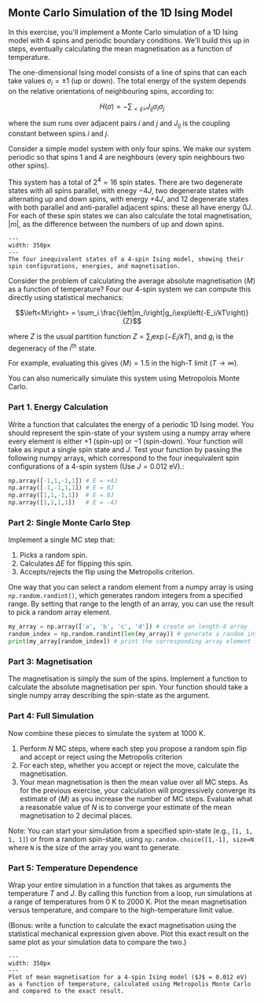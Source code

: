 ## Monte Carlo Simulation of the 1D Ising Model

In this exercise, you'll implement a Monte Carlo simulation of a 1D Ising model with 4 spins and periodic boundary conditions. We'll build this up in steps, eventually calculating the mean magnetisation as a function of temperature.

The one-dimensional Ising model consists of a line of spins that can each take values $\sigma_i = \pm1$ (up or down). The total energy of the system depends on the relative orientations of neighbouring spins, according to:

$$H(\sigma) = -\sum_{<ij>} J_{ij}\sigma_i\sigma_j$$

where the sum runs over adjacent pairs $i$ and $j$ and $J_{ij}$ is the coupling constant between spins $i$ and $j$.

Consider a simple model system with only four spins. We make our system periodic so that spins 1 and 4 are neighbours (every spin neighbours two other spins).

This system has a total of $2^4=16$ spin states. There are two degenerate states with all spins parallel, with enegy $-4J$, two degenerate states with alternating up and down spins, with energy $+4J$, and 12 degenerate states with both parallel and anti-parallel adjacent spins: these all have energy $0J$. For each of these spin states we can also calculate the total magnetisation, $|m|$, as the difference between the numbers of up and down spins.

```{figure} ./figures/4_spin_ising_model.png
---
width: 350px
---
The four inequivalent states of a 4-spin Ising model, showing their spin configurations, energies, and magnetisation.
```

Consider the problem of calculating the average absolute magnetisation $\left<M\right>$ as a function of temperature? Four our 4-spin system we can compute this directly using statistical mechanics:

$$\left<M\right> = \sum_i \frac{\left|m_i\right|g_i\exp\left(-E_i/kT\right)}{Z}$$

where $Z$ is the usual partition function $Z = \sum_i \exp\left(-E_i/kT\right)$, and $g_i$ is the degeneracy of the $i$<sup>th</sup> state.

For example, evaluating this gives $\left<M\right> = 1.5$ in the high-T limit ($T\to\infty$).

You can also numerically simulate this system using Metropolois Monte Carlo.

### Part 1. Energy Calculation
Write a function that calculates the energy of a periodic 1D Ising model. You should represent the spin-state of your system using a numpy array where every element is either $+1$ (spin-up) or $-1$ (spin-down). Your function will take as input a single spin state and $J$. Test your function by passing the following numpy arrays, which correspond to the four inequivalent spin configurations of a 4-spin system (Use $J = 0.012$ eV).:
```python
np.array([-1,1,-1,1]) # E = +4J
np.array([-1,-1,1,1]) # E = 0J
np.array([1,1,-1,1])  # E = 0J
np.array([1,1,1,1])   # E = -4J
```

### Part 2: Single Monte Carlo Step

Implement a single MC step that:
1. Picks a random spin.
2. Calculates $\Delta E$ for flipping this spin.
3. Accepts/rejects the flip using the Metropolis criterion.

One way that you can select a random element from a numpy array is using `np.random.randint()`, which generates random integers from a specified range. By setting that range to the length of an array, you can use the result to pick a random array element.

```python
my_array = np.array(['a', 'b', 'c', 'd']) # create an length-4 array
random_index = np.random.randint(len(my_array)) # generate a random integer between 0 and 3
print(my_array[random_index]) # print the corresponding array element
```

### Part 3: Magnetisation

The magnetisation is simply the sum of the spins. Implement a function to calculate the absolute magnetisation per spin. Your function should take a single numpy array describing the spin-state as the argument.

### Part 4: Full Simulation

Now combine these pieces to simulate the system at 1000 K.

1. Perform $N$ MC steps, where each step you propose a random spin flip and accept or reject using the Metropolis criterion
2. For each step, whether you accept or reject the move, calculate the magnetisation.
3. Your mean magnetisation is then the mean value over all MC steps. As for the previous exercise, your calculation will progressively converge its estimate of $\left<M\right>$ as you increase the number of MC steps. Evaluate what a reasonable value of $N$ is to converge your estimate of the mean magnetisation to 2 decimal places.

Note: You can start your simulation from a specified spin-state (e.g., `[1, 1, 1, 1]`) or from a random spin-state, using `np.random.choice([1,-1], size=N` where `N` is the size of the array you want to generate.

### Part 5: Temperature Dependence

Wrap your entire simulation in a function that takes as arguments the temperature $T$ and $J$.
By calling this function from a loop, run simulations at a range of temperatures from 0 K to 2000 K.
Plot the mean magnetisation versus temperature, and compare to the high-temperature limit value.

(Bonus: write a function to calculate the exact magnetisation using the statistical mechanical expression given above. Plot this exact result on the same plot as your simulation data to compare the two.)

```{figure} ./figures/ising_MC_results.png
---
width: 350px
---
Plot of mean magnetisation for a 4-spin Ising model ($J$ = 0.012 eV) as a function of temperature, calculated using Metropolis Monte Carlo and compared to the exact result.
```
